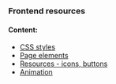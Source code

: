 ### Frontend resources


#### Content:
+ [CSS styles](css_styles/)
+ [Page elements](page_elements/)
+ [Resources - icons, buttons](icons_buttons/)
+ [Animation](animation/)

